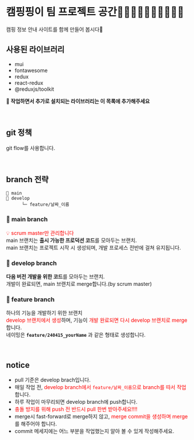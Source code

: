 # 캠핑핑이 팀 프로젝트 공간👩‍💻👩‍💻👩‍💻👩‍💻👨‍💻
캠핑 정보 안내 사이트를 함께 만들어 봅시다💪   


## 사용된 라이브러리
- mui
- fontawesome   
- redux
- react-redux
- @reduxjs/toolkit

**📢 작업하면서 추가로 설치되는 라이브러리는 이 목록에 추가해주세요**
<p>&nbsp;</p>

## git 정책
git flow를 사용합니다.
<p>&nbsp;</p>

## branch 전략
```
🌿 main
🌿 develop
      └─ feature/날짜_이름
```

### 🌿 main branch
<span style="color:red">💡 scrum master만 관리합니다</span>  
main 브랜치는 **출시 가능한 프로덕션 코드**를 모아두는 브랜치.   
main 브랜치는 프로젝트 시작 시 생성되며, 개발 프로세스 전반에 걸쳐 유지됩니다.

### 🌿 develop branch
**다음 버전 개발을 위한 코드**를 모아두는 브랜치.   
개발이 완료되면, main 브랜치로 merge합니다.(by scrum master)

### 🌿 feature branch
하나의 기능을 개발하기 위한 브랜치   
<span style="color:red">develop 브랜치에서 생성</span>하며, 기능이 <span style="color:red">개발 완료되면 다시 develop 브랜치로 merge</span>합니다.   
네이밍은 **`feature/240415_yourName`** 과 같은 형태로 생성합니다.
<p>&nbsp;</p>

## notice
- pull 기준은 develop brach입니다.
- 매일 작업 전, <span style="color:red">develop branch에서 `feature/날짜_이름`으로 branch를 따서 작업</span>합니다.
- 하루 작업이 마무리되면 develop branch에 push합니다.
- <span style="color:red">충돌 방지를 위해 push 전 반드시 pull 한번 받아주세요!!!!</span>
- merge시 fast-forward로 merge하지 않고, <span style="color:red">merge commit을 생성하며 merge</span>를 해주어야 합니다.   
- commit 메세지에는 어느 부분을 작업했는지 알아 볼 수 있게 작성해주세요.
